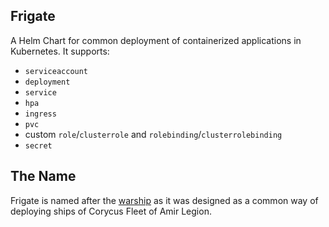 ## Frigate

A Helm Chart for common deployment of containerized applications in Kubernetes.  It supports:
* `serviceaccount`
* `deployment`
* `service`
* `hpa`
* `ingress`
* `pvc`
* custom `role`/`clusterrole` and `rolebinding`/`clusterrolebinding`
* `secret`

## The Name
Frigate is named after the [warship](https://en.wikipedia.org/wiki/Frigate) as it was designed as a common way of deploying ships of Corycus Fleet of Amir Legion.